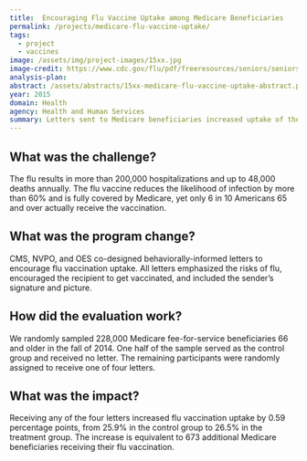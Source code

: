 ```yaml
---
title:  Encouraging Flu Vaccine Uptake among Medicare Beneficiaries
permalink: /projects/medicare-flu-vaccine-uptake/
tags:
  - project
  - vaccines
image: /assets/img/project-images/15xx.jpg
image-credit: https://www.cdc.gov/flu/pdf/freeresources/seniors/seniors-vaccination-factsheet-final.pdf
analysis-plan: 
abstract: /assets/abstracts/15xx-medicare-flu-vaccine-uptake-abstract.pdf
year: 2015  
domain: Health
agency: Health and Human Services
summary: Letters sent to Medicare beneficiaries increased uptake of the flu vaccine.
---
```

## What was the challenge?

The flu results in more than 200,000 hospitalizations and up to 48,000 deaths annually. The flu vaccine reduces the likelihood of infection by more than 60% and is fully covered by Medicare, yet only 6 in 10 Americans 65 and over actually receive the vaccination. 

## What was the program change?

CMS, NVPO, and OES co-designed behaviorally-informed letters to encourage flu vaccination uptake. All letters emphasized the risks of flu, encouraged the recipient to get vaccinated, and included the sender’s signature and picture.

## How did the evaluation work?

We randomly sampled 228,000 Medicare fee-for-service beneficiaries 66 and older in the fall of 2014. One half of the sample served as the control group and received no letter. The remaining participants were randomly assigned to receive one of four letters. 

## What was the impact?

Receiving any of the four letters increased flu vaccination uptake by 0.59 percentage points, from 25.9% in the control group to 26.5% in the treatment group. The increase is equivalent to 673 additional Medicare beneficiaries receiving their flu vaccination.
